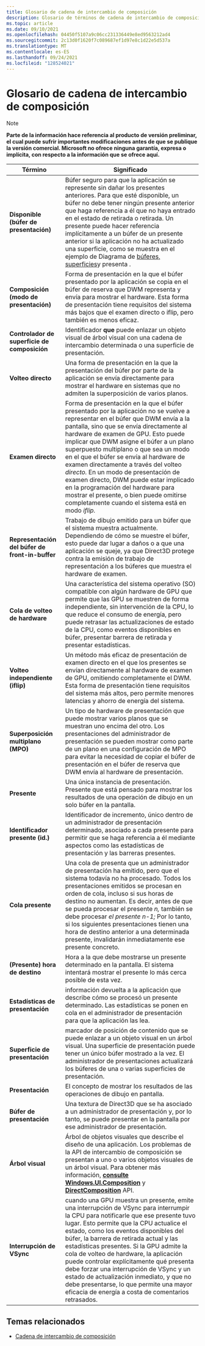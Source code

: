 ```yaml
---
title: Glosario de cadena de intercambio de composición
description: Glosario de términos de cadena de intercambio de composición.
ms.topic: article
ms.date: 09/10/2021
ms.openlocfilehash: 04450f5107a9c06cc231336449e8ed9563212ad4
ms.sourcegitcommit: 2c13d0f1620f7c089687ef1d97e8c1d22e5d537a
ms.translationtype: MT
ms.contentlocale: es-ES
ms.lasthandoff: 09/24/2021
ms.locfileid: "128524021"
---
```

# <a name="composition-swapchain-glossary"></a>Glosario de cadena de intercambio de composición

> [!NOTE]
> **Parte de la información hace referencia al producto de versión preliminar, el cual puede sufrir importantes modificaciones antes de que se publique la versión comercial. Microsoft no ofrece ninguna garantía, expresa o implícita, con respecto a la información que se ofrece aquí.**

|Término|Significado|
|-|-|
|**Disponible (búfer de presentación)**|Búfer seguro para que la aplicación se represente sin dañar los presentes anteriores. Para que esté disponible, un búfer no debe tener ningún presente anterior que haga referencia a él que no haya entrado en el estado de retirada o retirada. Un presente puede hacer referencia implícitamente a un búfer de un presente anterior si la aplicación no ha actualizado una superficie, como se muestra en el ejemplo de Diagrama de [búferes, superficies](comp-swapchain.md#diagram-of-buffers-surfaces-and-presents)y presenta .|
|**Composición (modo de presentación)**|Forma de presentación en la que el búfer presentado por la aplicación se copia en el búfer de reserva que DWM representa y envía para mostrar el hardware. Esta forma de presentación tiene requisitos del sistema más bajos que el examen directo o iflip, pero también es menos eficaz.|
|**Controlador de superficie de composición**|Identificador **que** puede enlazar un objeto visual de árbol visual con una cadena de intercambio determinada o una superficie de presentación.|
|**Volteo directo**|Una forma de presentación en la que la presentación del búfer por parte de la aplicación se envía directamente para mostrar el hardware en sistemas que no admiten la superposición de varios planos.|
|**Examen directo**|Forma de presentación en la que el búfer presentado por la aplicación no se vuelve a representar en el búfer que DWM envía a la pantalla, sino que se envía directamente al hardware de examen de GPU. Esto puede implicar que DWM asigne el búfer a un plano superpuesto multiplano o que sea un modo en el que el búfer se envía al hardware de examen directamente a través del volteo *directo.* En un modo de presentación de examen directo, DWM puede estar implicado en la programación del hardware para mostrar el presente, o bien puede omitirse completamente cuando el sistema está en modo *iflip.*|
|**Representación del búfer de front-in-buffer**|Trabajo de dibujo emitido para un búfer que el sistema muestra actualmente. Dependiendo de cómo se muestre el búfer, esto puede dar lugar a daños o a que una aplicación se queje, ya que Direct3D protege contra la emisión de trabajo de representación a los búferes que muestra el hardware de examen.|
|**Cola de volteo de hardware**|Una característica del sistema operativo (SO) compatible con algún hardware de GPU que permite que las GPU se muestren de forma independiente, sin intervención de la CPU, lo que reduce el consumo de energía, pero puede retrasar las actualizaciones de estado de la CPU, como eventos disponibles en búfer, presentar barrera de retirada y presentar estadísticas.|
|**Volteo independiente (iflip)**|Un método más eficaz de presentación de examen directo en el que los presentes se envían directamente al hardware de examen de GPU, omitiendo completamente el DWM. Esta forma de presentación tiene requisitos del sistema más altos, pero permite menores latencias y ahorro de energía del sistema.|
|**Superposición multiplano (MPO)**|Un tipo de hardware de presentación que puede mostrar varios planos que se muestran uno encima del otro. Los presentaciones del administrador de presentación se pueden mostrar como parte de un plano en una configuración de MPO para evitar la necesidad de copiar el búfer de presentación en el búfer de reserva que DWM envía al hardware de presentación.|
|**Presente**|Una única instancia de presentación. Presente que está pensado para mostrar los resultados de una operación de dibujo en un solo búfer en la pantalla.|
|**Identificador presente (id.)**|Identificador de incremento, único dentro de un administrador de presentación determinado, asociado a cada presente para permitir que se haga referencia a él mediante aspectos como las estadísticas de presentación y las barreras presentes.|
|**Cola presente**|Una cola de presenta que un administrador de presentación ha emitido, pero que el sistema todavía no ha procesado. Todos los presentaciones emitidos se procesan en orden de cola, incluso si sus horas de destino no aumentan. Es decir, antes de que se pueda procesar el presente *n,* también se debe procesar *el presente n-1;* Por lo tanto, si los siguientes presentaciones tienen una hora de destino anterior a una determinada presente, invalidarán inmediatamente ese presente concreto.|
|**(Presente) hora de destino**|Hora a la que debe mostrarse un presente determinado en la pantalla. El sistema intentará mostrar el presente lo más cerca posible de esta vez.|
|**Estadísticas de presentación**|información devuelta a la aplicación que describe cómo se procesó un presente determinado. Las estadísticas se ponen en cola en el administrador de presentación para que la aplicación las lea.|
|**Superficie de presentación**|marcador de posición de contenido que se puede enlazar a un objeto visual en un árbol visual. Una superficie de presentación puede tener un único búfer mostrado a la vez. El administrador de presentaciones actualizará los búferes de una o varias superficies de presentación.|
|**Presentación**|El concepto de mostrar los resultados de las operaciones de dibujo en pantalla.|
|**Búfer de presentación**|Una textura de Direct3D que se ha asociado a un administrador de presentación y, por lo tanto, se puede presentar en la pantalla por ese administrador de presentación.|
|**Árbol visual**|Árbol de objetos visuales que describe el diseño de una aplicación. Los problemas de la API de intercambio de composición se presentan a uno o varios objetos visuales de un árbol visual. Para obtener más información, [**consulte Windows.UI.Composition**](/uwp/api/windows.ui.composition) y [**DirectComposition**](/windows/win32/directcomp/directcomposition-portal) API.|
|**Interrupción de VSync**|cuando una GPU muestra un presente, emite una interrupción de VSync para interrumpir la CPU para notificarle que ese presente tuvo lugar. Esto permite que la CPU actualice el estado, como los eventos disponibles del búfer, la barrera de retirada actual y las estadísticas presentes. Si la GPU admite la cola de volteo de hardware, la aplicación puede controlar explícitamente qué presenta debe forzar una interrupción de VSync y un estado de actualización inmediato, y que no debe presentarse, lo que permite una mayor eficacia de energía a costa de comentarios retrasados.|

## <a name="related-topics"></a>Temas relacionados

* [Cadena de intercambio de composición](comp-swapchain-portal.md)
